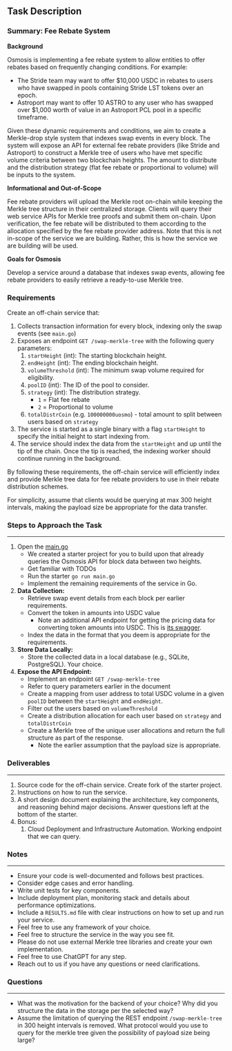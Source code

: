 ## Task Description

### Summary: Fee Rebate System

**Background**

Osmosis is implementing a fee rebate system to allow entities to offer rebates based on frequently changing conditions. For example:

- The Stride team may want to offer $10,000 USDC in rebates to users who have swapped in pools containing Stride LST tokens over an epoch.
- Astroport may want to offer 10 ASTRO to any user who has swapped over $1,000 worth of value in an Astroport PCL pool in a specific timeframe.

Given these dynamic requirements and conditions, we aim to create a Merkle-drop style system that indexes swap events in every block. The system will expose an API for external fee rebate providers (like Stride and Astroport) to construct a Merkle tree of users who have met specific volume criteria between two blockchain heights. The amount to distribute and the distribution strategy (flat fee rebate or proportional to volume) will be inputs to the system.

**Informational and Out-of-Scope**

Fee rebate providers will upload the Merkle root on-chain while keeping the Merkle tree structure in their centralized storage. Clients will query their web service APIs for Merkle tree proofs and submit them on-chain. Upon verification, the fee rebate will be distributed to them according to the allocation specified by the fee rebate provider address. Note that this is not in-scope of the service we are building. Rather, this is how the service we are building will be used.

**Goals for Osmosis**

Develop a service around a database that indexes swap events, allowing fee rebate providers to easily retrieve a ready-to-use Merkle tree.

### Requirements

Create an off-chain service that:

1. Collects transaction information for every block, indexing only the swap events (see `main.go`)
2. Exposes an endpoint `GET /swap-merkle-tree` with the following query parameters:
    1. `startHeight` (int): The starting blockchain height.
    2. `endHeight` (int): The ending blockchain height.
    3. `volumeThreshold` (int): The minimum swap volume required for eligibility.
    4. `poolID` (int): The ID of the pool to consider.
    5. `strategy` (int): The distribution strategy.
        - `1` = Flat fee rebate
        - `2` = Proportional to volume
    6. `totalDistrCoin` (e.g. `100000000uosmo`) - total amount to split between users based on `strategy`
3. The service is started as a single binary with a flag `startHeight` to specify the initial height to start indexing from.
4. The service should index the data from the `startHeight` and up until the tip of the chain. Once the tip is reached, the indexing worker should continue running in the background.

By following these requirements, the off-chain service will efficiently index and provide Merkle tree data for fee rebate providers to use in their rebate distribution schemes.

For simplicity, assume that clients would be querying at max 300 height intervals, making the payload size be appropriate for the data transfer.

### Steps to Approach the Task

---

1. Open the [main.go](https://github.com/osmosis-labs/swap-merkle-drop-take-home-starter/blob/main/main.go)
    - We created a starter project for you to build upon that already queries the Osmosis API for block data
    between two heights.
    - Get familiar with TODOs
    - Run the starter `go run main.go`
    - Implement the remaining requirements of the service in Go.
2. **Data Collection:**
    - Retrieve swap event details from each block per earlier requirements.
    - Convert the token in amounts into USDC value
        - Note an additional API endpoint for getting the pricing data for converting token amounts into USDC. This is [its swagger](https://sqs.osmosis.zone/swagger/index.html#/default/get_tokens_prices).
    - Index the data in the format that you deem is appropriate for the requirements.
3. **Store Data Locally:**
    - Store the collected data in a local database (e.g., SQLite, PostgreSQL). Your choice.
4. **Expose the API Endpoint:**
    - Implement an endpoint `GET /swap-merkle-tree`
    - Refer to query parameters earlier in the document
    - Create a mapping from user address to total USDC volume in a given `poolID` between the `startHeight` and `endHeight`.
    - Filter out the users based on `volumeThreshold`
    - Create a distribution allocation for each user based on `strategy` and `totalDistrCoin`
    - Create a Merkle tree of the unique user allocations and return the full structure as part of the response.
        - Note the earlier assumption that the payload size is appropriate.

### Deliverables

---

1. Source code for the off-chain service. Create fork of the starter project.
2. Instructions on how to run the service.
3. A short design document explaining the architecture, key components, and reasoning behind major decisions. Answer questions left at the bottom of the starter.
4. Bonus:
    1. Cloud Deployment and Infrastructure Automation. Working endpoint that we can query.

### Notes

---

- Ensure your code is well-documented and follows best practices.
- Consider edge cases and error handling.
- Write unit tests for key components.
- Include deployment plan, monitoring stack and details about performance optimizations.
- Include a `RESULTS.md` file with clear instructions on how to set up and run your service.
- Feel free to use any framework of your choice.
- Feel free to structure the service in the way you see fit.
- Please do not use external Merkle tree libraries and create your own implementation.
- Feel free to use ChatGPT for any step.
- Reach out to us if you have any questions or need clarifications.

### Questions

---

- What was the motivation for the backend of your choice? Why did you structure the data in the storage per the selected way?
- Assume the limitation of querying  the REST endpoint `/swap-merkle-tree` in 300 height intervals is removed. What protocol would you use to query for the merkle tree given the possibility of payload size being large?
